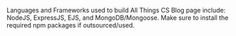 Languages and Frameworks used to build All Things CS Blog page include: NodeJS, ExpressJS, EJS, and MongoDB/Mongoose. Make sure to install the required npm packages if outsourced/used.
